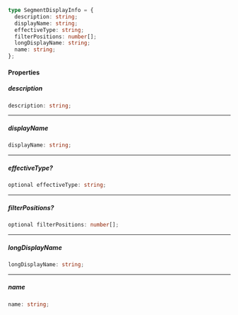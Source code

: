 ```ts
type SegmentDisplayInfo = {
  description: string;
  displayName: string;
  effectiveType: string;
  filterPositions: number[];
  longDisplayName: string;
  name: string;
};
```

#### Properties

##### description

```ts
description: string;
```

***

##### displayName

```ts
displayName: string;
```

***

##### effectiveType?

```ts
optional effectiveType: string;
```

***

##### filterPositions?

```ts
optional filterPositions: number[];
```

***

##### longDisplayName

```ts
longDisplayName: string;
```

***

##### name

```ts
name: string;
```
